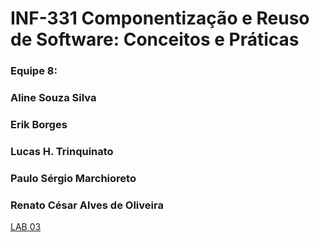 # INF-331 Componentização e Reuso de Software: Conceitos e Práticas

### Equipe 8:
### **Aline Souza Silva**
### **Erik Borges**
### **Lucas H. Trinquinato**
### **Paulo Sérgio Marchioreto**
### **Renato César Alves de Oliveira**

[LAB 03](lab03)



